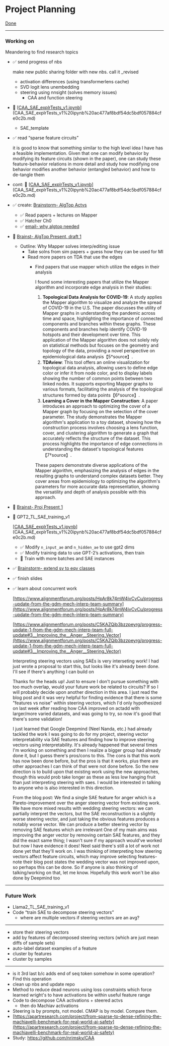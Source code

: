 # Project Planning

[Done](Project%20Planning%20b4b05f73d85e409f8409b209e44ed692/Done%201c002201437341e48b55b8276859a632.md)

---

### Working on

Meandering to find research topics

- ✅ send progress of nbs
    
    make new public sharing folder with new nbs. call it _revised
    
    - activation differences (using transformerlens cache)
    - SVD logit lens unembedding
    - steering using nnsight (solves memory issues)
        - CAA and function steering
        
- 🐣 [[CAA_SAE_explrTests_v1.ipynb](https://colab.research.google.com/drive/1rv8d3VJBSLxtSbFGq1809VZB1BGPGiZe)](CAA_SAE_explrTests_v1%20ipynb%20ac477af8bdf54dc5bdf057884cfe0c2b.md)
    - SAE_template
- ✅ read “sparse feature circuits”
    
    it is good to know that something similar to the high level idea I have has a feasible implementation. Given that one can modify behavior by modifying its feature circuits (shown in the paper), one can study these feature-behavior relations in more detail and study how modifying one behavior modifies another behavior (entangled behavior) and how to de-tangle them
    
- cont: 🐣 [[CAA_SAE_explrTests_v1.ipynb](https://colab.research.google.com/drive/1rv8d3VJBSLxtSbFGq1809VZB1BGPGiZe)](CAA_SAE_explrTests_v1%20ipynb%20ac477af8bdf54dc5bdf057884cfe0c2b.md)
- ✅ create: [Brainstorm- AlgTop Actvs ](Brainstorm-%20AlgTop%20Actvs%20f2894d4bd51247a88c0de5251754dc31.md)
    - ✅ Read papers + lectures on Mapper
    - ✅ Hatcher Ch0
    - ✅ [email- why algtop needed](Networking%205eb6990dfeee475b920112de369de0ab/email-%20why%20algtop%20needed%2090a8057d0f47426f848c74b01f797949.md)
- 🐣 [Brainst- AlgTop Present, draft 1](Brainst-%20AlgTop%20Present,%20draft%201%206e9000b30efc4c09ad0dd28f05dbfba7.md)
    - Outline: Why Mapper solves interp/editing issue
        - Take solns from sim papers + guess how they can be used for MI
        - Read more papers on TDA that use the edges
            - Find papers that use mapper which utilize the edges in their analysis
                
                I found some interesting papers that utilize the Mapper algorithm and incorporate edge analysis in their studies:
                
                1. **Topological Data Analysis for COVID-19**: A study applies the Mapper algorithm to visualize and analyze the spread of COVID-19 in the U.S. The paper discusses the utility of Mapper graphs in understanding the pandemic across time and space, highlighting the importance of connected components and branches within these graphs. These components and branches help identify COVID-19 hotspots and their development over time. This application of the Mapper algorithm does not solely rely on statistical methods but focuses on the geometry and topology of the data, providing a novel perspective on epidemiological data analysis【5†source】.
                2. **TDAview**: This tool offers an online visualization for topological data analysis, allowing users to define edge color or infer it from node color, and to display labels showing the number of common points between two linked nodes. It supports exporting Mapper graphs to various formats, facilitating the analysis of the topological structures formed by data points【6†source】.
                3. **Learning a Cover in the Mapper Construction**: A paper introduces an approach to optimizing the cover of a Mapper graph by focusing on the selection of the cover parameter. The study demonstrates the Mapper algorithm's application to a toy dataset, showing how the construction process involves choosing a lens function, cover, and clustering algorithm to generate a graph that accurately reflects the structure of the dataset. This process highlights the importance of edge connections in understanding the dataset's topological features【7†source】.
                
                These papers demonstrate diverse applications of the Mapper algorithm, emphasizing the analysis of edges in the resulting graphs to understand complex datasets better. They cover areas from epidemiology to optimizing the algorithm's parameters for more accurate data representation, showing the versatility and depth of analysis possible with this approach.
                
- 🐣 [Brainst- Proj Present 1](Brainst-%20Proj%20Present%201%202383a603b271491c84199a41da57b600.md)
- 🐣 GPT2_TL_SAE_training_v1
    
    [[CAA_SAE_explrTests_v1.ipynb](https://colab.research.google.com/drive/1rv8d3VJBSLxtSbFGq1809VZB1BGPGiZe)](CAA_SAE_explrTests_v1%20ipynb%20ac477af8bdf54dc5bdf057884cfe0c2b.md) 
    
    - ✅ Modify `n_input_ae` and `n_hidden_ae` to use gpt2 dims
    - ✅ Modify training data to use GPT-2’s activations, then train
    - 🐣 Train with more batches and SAE instances
- ✅ [Brainstorm- extend sv to eqv classes](Brainstorm-%20extend%20sv%20to%20eqv%20classes%20e8e8d62ec04a43e78d6df5b52ab6020d.md)
- ✅ finish slides
- ✅ learn about concurrent work
    
    [https://www.alignmentforum.org/posts/HpAr8k74mW4ivCvCu/progress-update-from-the-gdm-mech-interp-team-summary](https://www.alignmentforum.org/posts/HpAr8k74mW4ivCvCu/progress-update-from-the-gdm-mech-interp-team-summary)
    
    [https://www.alignmentforum.org/posts/C5KAZQib3bzzpeyrg/progress-update-1-from-the-gdm-mech-interp-team-full-update#3__Improving_the__Anger__Steering_Vector](https://www.alignmentforum.org/posts/C5KAZQib3bzzpeyrg/progress-update-1-from-the-gdm-mech-interp-team-full-update#3__Improving_the__Anger__Steering_Vector)
    
    Interpreting steering vectors using SAEs is very interseting work! I had just wrote a proposal to start this, but looks like it's already been done. I'll see if there's anything I can build on
    
    Thanks for the heads up! Just to ensure I don't pursue something with too much overlap, would your future work be related to circuits? If so I will probably decide upon another direction in this area.
    I just read the blog post and it was very helpful for finding evidence that there is some "features vs noise" within steering vectors, which I'd only hypothesized on last week after reading how CAA improved on actadd with larger/more varied datasets, and was going to try, so now it's good that there's some validation!
    
    I just learned that Google Deepmind (Neel Nanda, etc.) had already tackled the work I was going to do for my project, steering vector interpretability via SAE features and finding how to improve steering vectors using interpretability. It's already happened that several times I'm working on something and then I realize a bigger group had already done it, but I guess there's pros/cons to this.
    The cons is that this work has now been done before, but the pros is that it works, plus there are other approaches I can think of that were not done before. So the new direction is to build upon that existing work using the new approaches, though this would prob take longer as these as less low hanging fruit than just interpreting steering with saes. I would be interested in talking to anyone who is also interested in this direction.
    
    From the blog post:
    We find a single SAE feature for anger which is a Pareto-improvement over the anger steering vector from existing work. We have more mixed results with wedding steering vectors: we can partially interpret the vectors, but the SAE reconstruction is a slightly worse steering vector, and just taking the obvious features produces a notably worse vector. We can produce a better steering vector by removing SAE features which are irrelevant
    One of my main aims was improving the anger vector by removing certain SAE features, and they did the exact same thing; I wasn't sure if my approach would've worked but now I have evidence it does! Neel said there's still a lot of work not done yet that they'll work on. I was thinking of interpreting how steering vectors affect feature circuits, which may improve selecting features- note their blog post states the wedding vector was not improved upon, so perhaps this can be done. So if anyone is also thinking of talking/working on that, let me know. Hopefully this work won't be also done by Deepmind too
    

---

### Future Work

- Llama2_TL_SAE_training_v1
- Code “train SAE to decompose steering vectors”
    - where are multiple vectors if steering vectors are an avg?

---

- store their steering vectors
- add by features of decomposed steering vectors (which are just mean diffs of sample sets)
- auto-label dataset examples of a feature
- cluster by features
- cluster by samples

---

- is it 3rd last b/c adds end of seq token somehow in some operation? Find this operation
- clean up nbs and update repo
- Method to reduce dead neurons using loss constraints which force learned wright's to have activations be within useful feature range
- Code to decompose CAA activations + steered actvs
    - then do Machiav activations
- Steering is by prompts, not model. CMAP is by model. Compare them.
- [https://apartresearch.com/project/from-sparse-to-dense-refining-the-machiavelli-benchmark-for-real-world-ai-safety](https://apartresearch.com/project/from-sparse-to-dense-refining-the-machiavelli-benchmark-for-real-world-ai-safety)
- Study: https://github.com/nrimsky/CAA